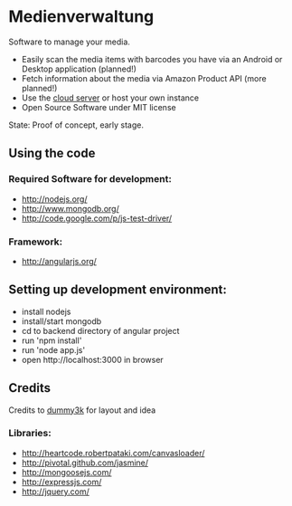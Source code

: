 Medienverwaltung
================

Software to manage your media.
 - Easily scan the media items with barcodes you have via an Android or Desktop application (planned!)
 - Fetch information about the media via Amazon Product API (more planned!)
 - Use the [cloud server](http://www.medienverwaltung.net) or host your own instance
 - Open Source Software under MIT license

State: Proof of concept, early stage.

Using the code
--------------

### Required Software for development:
* http://nodejs.org/
* http://www.mongodb.org/
* http://code.google.com/p/js-test-driver/

### Framework:
* http://angularjs.org/

Setting up development environment:
-----------------------------------

* install nodejs
* install/start mongodb
* cd to backend directory of angular project
* run 'npm install'
* run 'node app.js'
* open http://localhost:3000 in browser


Credits
-------

Credits to [dummy3k](https://github.com/dummy3k/medienverwaltung) for layout and idea

### Libraries:
* http://heartcode.robertpataki.com/canvasloader/  
* http://pivotal.github.com/jasmine/
* http://mongoosejs.com/
* http://expressjs.com/
* http://jquery.com/
